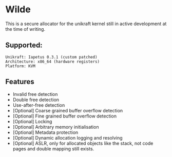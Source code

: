 # Wilde

This is a secure allocator for the unikraft kernel still in active development
at the time of writing.

## Supported:

```
Unikraft: Iapetus 0.3.1 (custom patched)
Architecture: x86_64 (hardware registers)
Platform: KVM
```

## Features

- Invalid free detection
- Double free detection
- Use-after-free detection
- [Optional] Coarse grained buffer overflow detection
- [Optional] Fine grained buffer overflow detection
- [Optional] Locking
- [Optional] Arbitrary memory initialisation
- [Optional] Metadata protection
- [Optional] Dynamic allocation logging and resolving
- [Optional] ASLR, only for allocated objects like the stack, not code pages and double mapping still exists.

